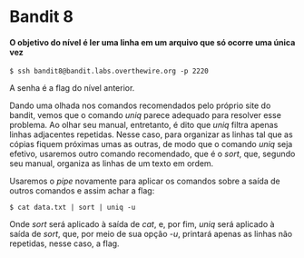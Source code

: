 # Bandit 8
#### O objetivo do nível é ler uma linha em um arquivo que só ocorre uma única vez
```
$ ssh bandit8@bandit.labs.overthewire.org -p 2220
```
A senha é a flag do nível anterior.

Dando uma olhada nos comandos recomendados pelo próprio site do bandit, vemos que o comando *uniq* parece adequado para resolver esse problema. Ao olhar seu manual, entretanto, é dito que *uniq* filtra apenas linhas adjacentes repetidas. Nesse caso, para organizar as linhas tal que as cópias fiquem próximas umas as outras, de modo que o comando *uniq* seja efetivo, usaremos outro comando recomendado, que é o *sort*, que, segundo seu manual, organiza as linhas de um texto em ordem.

Usaremos o *pipe* novamente para aplicar os comandos sobre a saída de outros comandos e assim achar a flag:
```
$ cat data.txt | sort | uniq -u
```
Onde *sort* será aplicado à saída de *cat*, e, por fim, *uniq* será aplicado à saída de *sort*, que, por meio de sua opção *-u*, printará apenas as linhas não repetidas, nesse caso, a flag.
